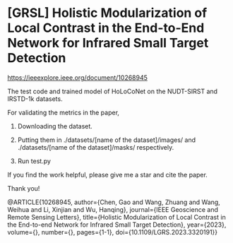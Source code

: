 # [GRSL] Holistic Modularization of Local Contrast in the End-to-End Network for Infrared Small Target Detection

https://ieeexplore.ieee.org/document/10268945

The test code and trained model of HoLoCoNet on the NUDT-SIRST and IRSTD-1k datasets.

For validating the metrics in the paper, 

1. Downloading the dataset.

2. Putting them in ./datasets/[name of the dataset]/images/ and ./datasets/[name of the dataset]/masks/ respectively.

3. Run test.py

If you find the work helpful, please give me a star and cite the paper.

Thank you!

@ARTICLE{10268945,
  author={Chen, Gao and Wang, Zhuang and Wang, Weihua and Li, Xinjian and Wu, Hanqing},
  journal={IEEE Geoscience and Remote Sensing Letters}, 
  title={Holistic Modularization of Local Contrast in the End-to-end Network for Infrared Small Target Detection}, 
  year={2023},
  volume={},
  number={},
  pages={1-1},
  doi={10.1109/LGRS.2023.3320191}}
